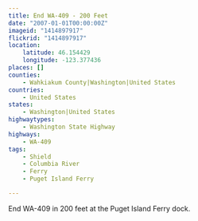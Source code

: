```yaml
---
title: End WA-409 - 200 Feet
date: "2007-01-01T00:00:00Z"
imageid: "1414897917"
flickrid: "1414897917"
location:
    latitude: 46.154429
    longitude: -123.377436
places: []
counties:
    - Wahkiakum County|Washington|United States
countries:
    - United States
states:
    - Washington|United States
highwaytypes:
    - Washington State Highway
highways:
    - WA-409
tags:
    - Shield
    - Columbia River
    - Ferry
    - Puget Island Ferry

---
```

End WA-409 in 200 feet at the Puget Island Ferry dock.